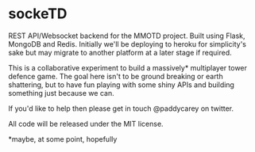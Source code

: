 sockeTD
=======

REST API/Websocket backend for the MMOTD project. Built using Flask, MongoDB and Redis. Initially we'll be deploying to heroku for simplicity's sake but may migrate to another platform at a later stage if required.

This is a collaborative experiment to build a massively* multiplayer tower defence game.  The goal here isn't to be ground breaking or earth shattering, but to have fun playing with some shiny APIs and building something just because we can.

If you'd like to help then please get in touch @paddycarey on twitter.

All code will be released under the MIT license.

*maybe, at some point, hopefully
